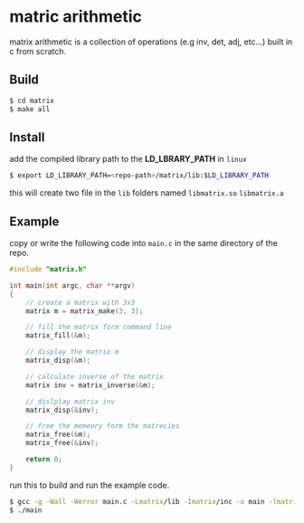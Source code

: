 # matric arithmetic
matrix arithmetic is a collection of operations (e.g inv, det, adj, etc...) built in c from scratch.

## Build
```sh
$ cd matrix
$ make all
```

## Install
add the compiled library path to the **LD_LBRARY_PATH** in `linux`
```sh
$ export LD_LIBRARY_PATH=<repo-path>/matrix/lib:$LD_LIBRARY_PATH
```
this will create two file in the `lib` folders named `libmatrix.so` `libmatrix.a`

## Example
copy or write the following code into `main.c` in the same directory of the repo.

```c
#include "matrix.h"

int main(int argc, char **argv)
{
	// create a matrix with 3x3
	matrix m = matrix_make(3, 3);

	// fill the matrix form command line
	matrix_fill(&m);

	// display the matrix m
	matrix_disp(&m);

	// calculate inverse of the matrix
	matrix inv = matrix_inverse(&m);

	// dislplay matrix inv
	matrix_disp(&inv);

	// free the memeory form the matrecies
	matrix_free(&m);
	matrix_free(&inv);

	return 0;
}
```

run this to build and run the example code.
```sh
$ gcc -g -Wall -Werror main.c -Lmatrix/lib -Imatrix/inc -o main -lmatrix -lc -lm
$ ./main
```


